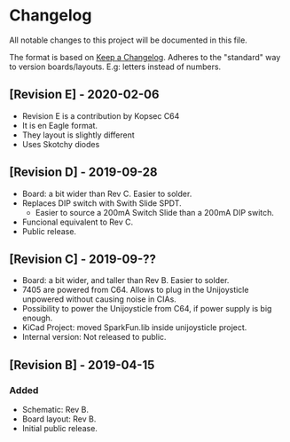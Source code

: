 # Changelog
All notable changes to this project will be documented in this file.

The format is based on [Keep a Changelog](https://keepachangelog.com/en/1.0.0/).
Adheres to the "standard" way to version boards/layouts. E.g: letters instead of numbers.

## [Revision E] - 2020-02-06

* Revision E is a contribution by Kopsec C64
* It is en Eagle format.
* They layout is slightly different
* Uses Skotchy diodes

## [Revision D] - 2019-09-28
- Board: a bit wider than Rev C. Easier to solder.
- Replaces DIP switch with Swith Slide SPDT.
   - Easier to source a 200mA Switch Slide than a 200mA DIP switch.
- Funcional equivalent to Rev C.
- Public release.

## [Revision C] - 2019-09-??
- Board: a bit wider, and taller than Rev B. Easier to solder.
- 7405 are powered from C64. Allows to plug in the Unijoysticle unpowered
   without causing noise in CIAs.
- Possibility to power the Unijoysticle from C64, if power supply is big enough.
- KiCad Project: moved SparkFun.lib inside unijoysticle project.
- Internal version: Not released to public.

## [Revision B] - 2019-04-15
### Added
- Schematic: Rev B.
- Board layout: Rev B.
- Initial public release.
